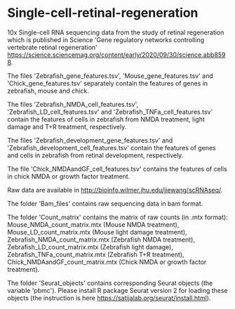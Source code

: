 # Single-cell-retinal-regeneration
10x Single-cell RNA sequencing data from the study of retinal regeneration which is published in Science 'Gene regulatory networks controlling vertebrate retinal regeneration' https://science.sciencemag.org/content/early/2020/09/30/science.abb8598.

The files 'Zebrafish_gene_features.tsv', 'Mouse_gene_features.tsv' and 'Chick_gene_features.tsv' separately contain the features of genes in zebrafish, mouse and chick. 

The files 'Zebrafish_NMDA_cell_features.tsv', 'Zebrafish_LD_cell_features.tsv' and 'Zebrafish_TNFa_cell_features.tsv' contain the features of cells in zebrafish from NMDA treatment, light damage and T+R treatment, respectively. 

The files 'Zebrafish_development_gene_features.tsv' and 'Zebrafish_development_cell_features.tsv' contain the features of genes and cells in zebrafish from retinal development, respectively.

The file 'Chick_NMDAandGF_cell_features.tsv' contains the features of cells in chick NMDA or growth factor treatment. 


Raw data are available in http://bioinfo.wilmer.jhu.edu/jiewang/scRNAseq/.

The folder 'Bam_files' contains raw sequencing data in bam format.

The folder 'Count_matrix' contains the matrix of raw counts (in .mtx format):
Mouse_NMDA_count_matrix.mtx (Mouse NMDA treatment),
Mouse_LD_count_matrix.mtx (Mouse light damage treatment),
Zebrafish_NMDA_count_matrix.mtx (Zebrafish NMDA treatment),
Zebrafish_LD_count_matrix.mtx (Zebrafish light damage),
Zebrafish_TNFa_count_matrix.mtx (Zebrafish T+R treatment),
Chick_NMDAandGF_count_matrix.mtx (Chick NMDA or growth factor treatment).

The folder 'Seurat_objects' contains corresponding Seurat objects (the variable 'pbmc'). Please install R package Seurat version 2 for loading these objects (the instruction is here https://satijalab.org/seurat/install.html).
